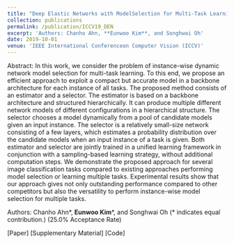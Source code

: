 ```yaml
---
title: "Deep Elastic Networks with ModelSelection for Multi-Task Learning"
collection: publications
permalink: /publication/ICCV19_DEN
excerpt: 'Authors: Chanho Ahn, **Eunwoo Kim**, and Songhwai Oh'
date: 2019-10-01
venue: 'IEEE International Conferenceon Computer Vision (ICCV)'
---
```

Abstract: In this work, we consider the problem of instance-wise dynamic network model selection for multi-task learning. To this end, we propose an efficient approach to exploit a compact but accurate model in a backbone architecture for each instance of all tasks. The proposed method consists of an estimator and a selector. The estimator is based on a backbone architecture and structured hierarchically. It can produce multiple different network models of different configurations in a hierarchical structure. The selector chooses a model dynamically from a pool of candidate models given an input instance. The selector is a relatively small-size network consisting of a few layers, which estimates a probability distribution over the candidate models when an input instance of a task is given. Both estimator and selector are jointly trained in a unified learning framework in conjunction with a sampling-based learning strategy, without additional computation steps. We demonstrate the proposed approach for several image classification tasks compared to existing approaches performing model selection or learning multiple tasks. Experimental results show that our approach gives not only outstanding performance compared to other competitors but also the versatility to perform instance-wise model selection for multiple tasks.

Authors: Chanho Ahn\*, **Eunwoo Kim**\*, and Songhwai Oh (\* indicates equal contribution.) (25.0% Acceptance Rate)

[Paper] [Supplementary Material] [Code]
